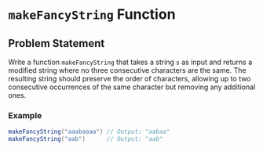 # `makeFancyString` Function

## Problem Statement

Write a function `makeFancyString` that takes a string `s` as input and returns a modified string where no three consecutive characters are the same. The resulting string should preserve the order of characters, allowing up to two consecutive occurrences of the same character but removing any additional ones.

### Example

```java
makeFancyString("aaabaaaa") // Output: "aabaa"
makeFancyString("aab")      // Output: "aab"
```

